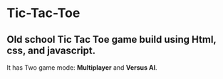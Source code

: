 # Tic-Tac-Toe
## Old school Tic Tac Toe game build using Html, css, and javascript.
It has Two game mode: **Multiplayer** and **Versus AI**.
